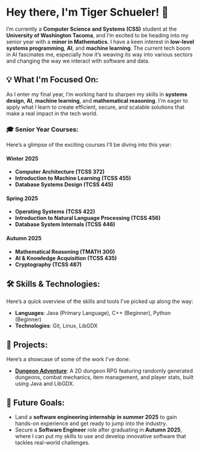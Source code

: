 # Hey there, I'm Tiger Schueler! 👋

I’m currently a **Computer Science and Systems (CSS)** student at the **University of Washington Tacoma**, and I’m excited to be heading into my senior year with a **minor in Mathematics**. I have a keen interest in **low-level systems programming**, **AI**, and **machine learning**. The current tech boom in AI fascinates me, especially how it’s weaving its way into various sectors and changing the way we interact with software and data.

## 💡 What I'm Focused On:
As I enter my final year, I’m working hard to sharpen my skills in **systems design**, **AI**, **machine learning**, and **mathematical reasoning**. I'm eager to apply what I learn to create efficient, secure, and scalable solutions that make a real impact in the tech world.

### 🎓 Senior Year Courses:
Here’s a glimpse of the exciting courses I'll be diving into this year:

#### **Winter 2025**
- **Computer Architecture (TCSS 372)**
- **Introduction to Machine Learning (TCSS 455)**
- **Database Systems Design (TCSS 445)**

#### **Spring 2025**
- **Operating Systems (TCSS 422)**
- **Introduction to Natural Language Processing (TCSS 456)**
- **Database System Internals (TCSS 446)**

#### **Autumn 2025**
- **Mathematical Reasoning (TMATH 300)**
- **AI & Knowledge Acquisition (TCSS 435)**
- **Cryptography (TCSS 487)**

## 🛠 Skills & Technologies:
Here’s a quick overview of the skills and tools I've picked up along the way:
- **Languages**: Java (Primary Language), C++ (Beginner), Python (Beginner)
- **Technologies**: Git, Linux, LibGDX

## 🚀 Projects:
Here’s a showcase of some of the work I’ve done:

- [**Dungeon Adventure**](https://github.com/BigCatSoftware/Dungeon-Adventure): A 2D dungeon RPG featuring randomly generated dungeons, combat mechanics, item management, and player stats, built using Java and LibGDX.

## 🎯 Future Goals:
- Land a **software engineering internship in summer 2025** to gain hands-on experience and get ready to jump into the industry.
- Secure a **Software Engineer** role after graduating in **Autumn 2025**, where I can put my skills to use and develop innovative software that tackles real-world challenges.
